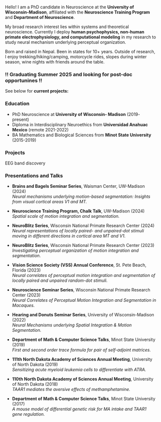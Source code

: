 


Hello! I am a PhD candidate in Neuroscience at the **University of Wisconsin-Madison**, affiliated with the **Neuroscience Training Program** and **Department of Neuroscience**.

My broad research interest lies within systems and theoretical neuroscience. Currently I deploy **human psychophysics, non-human primate electrophysiology, and computational modeling** in my research to study neural mechanism underlying perceptual organization. 

Born and raised in Nepal. Been in states for 10+ years. Outside of research, I enjoy trekking/hiking/camping, motorcycle rides, slopes during winter season, wine nights with friends around the table. 

### !! Graduating Summer 2025 and looking for post-doc opportunines !!

See below for **current projects:**

### Education
- PhD Neuroscience at **University of Wisconsin- Madison** (2019- present)
- Diploma in Interdisciplinary Neuroethics from **Universidad Anahuac Mexico** (remote 2021-2022)
- BA Mathematics and Biological Sciences from **Minot State University** (2015-2019)


### Projects
EEG band discovery

### Presentations and Talks

- **Brains and Bagels Seminar Series**, Waisman Center, UW-Madison (2024)  
  *Neural mechanisms underlying motion-based segmentation: Insights from visual cortical areas V1 and MT.*

- **Neuroscience Training Program, Chalk Talk**, UW-Madison (2024)  
  *Spatial scale of motion integration and segmentation.*

- **NeuroBlitz Series**, Wisconsin National Primate Research Center (2024)  
  *Neural representations of locally paired- and unpaired-dot stimuli moving in different directions in cortical area MT and V1.*

- **NeuroBlitz Series**, Wisconsin National Primate Research Center (2023)  
  *Investigating perceptual organization of motion integration and segmentation.*

- **Vision Science Society (VSS) Annual Conference**, St. Pete Beach, Florida (2023)  
  *Neural correlates of perceptual motion integration and segmentation of locally paired and unpaired random-dot stimuli.*

- **Neuroscience Seminar Series**, Wisconsin National Primate Research Center (2023)  
  *Neural Correlates of Perceptual Motion Integration and Segmentation in Macaques.*

- **Hearing and Donuts Seminar Series**, University of Wisconsin-Madison (2022)  
  *Neural Mechanisms underlying Spatial Integration & Motion Segmentation.*

- **Department of Math & Computer Science Talks**, Minot State University (2019)  
  *First and second order trace formula for pair of self-adjoint matrices.*

- **111th North Dakota Academy of Sciences Annual Meeting**, University of North Dakota (2019)  
  *Sensitizing acute myeloid leukemia cells to differentiate with ATRA.*

- **110th North Dakota Academy of Sciences Annual Meeting**, University of North Dakota (2018)  
  *TAAR1 mediates the aversive effects of methamphetamine.*

- **Department of Math & Computer Science Talks**, Minot State University (2017)  
  *A mouse model of differential genetic risk for MA intake and TAAR1 gene regulation.*
